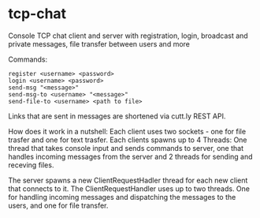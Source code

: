 # tcp-chat

Console TCP chat client and server with registration, login, broadcast and private messages, file transfer between users
and more

Commands:

```
register <username> <password>
login <username> <password>
send-msg "<message>"
send-msg-to <username> "<message>"
send-file-to <username> <path to file>
```

Links that are sent in messages are shortened via cutt.ly REST API.

How does it work in a nutshell:
Each client uses two sockets - one for file trasfer and one for text trasfer. Each clients spawns up to 4 Threads:
One thread that takes console input and sends commands to server, one that handles incoming messages from the server and
2 threads for sending and receving files.

The server spawns a new ClientRequestHadler thread for each new client that connects to it. The ClientRequestHandler
uses up to two threads. One for handling incoming messages and dispatching the messages to the users, and one for file
transfer.
